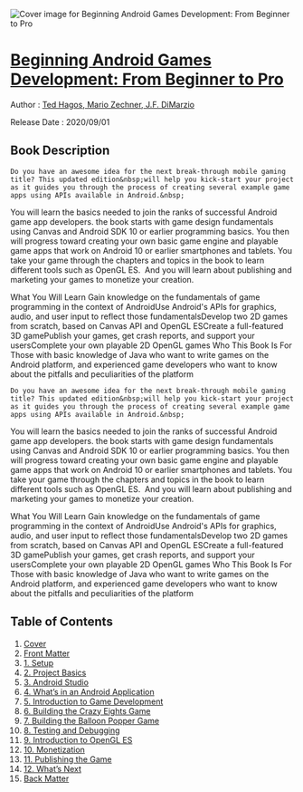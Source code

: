 ![Cover image for Beginning Android Games Development: From Beginner to Pro](https://imgdetail.ebookreading.net/cover/cover/20200920/EB9781484261217.jpg)

[Beginning Android Games Development: From Beginner to Pro](https://ebookreading.net/view/book/Beginning+Android+Games+Development%3A+From+Beginner+to+Pro-EB9781484261217_1.html "Beginning Android Games Development: From Beginner to Pro")
====================================================================================================================

Author : [Ted Hagos](https://ebookreading.net/search/author/Ted+Hagos),[ 
            Mario Zechner](https://ebookreading.net/search/author/+%0D%0A++++++++++++Mario+Zechner),[ 
            J.F. DiMarzio](https://ebookreading.net/search/author/+%0D%0A++++++++++++J.F.+DiMarzio)

Release Date : 2020/09/01

Book Description
-----------------


    
    Do you have an awesome idea for the next break-through mobile gaming title? This updated edition&nbsp;will help you kick-start your project as it guides you through the process of creating several example game apps using APIs available in Android.&nbsp;
You will learn the basics needed to join the ranks of successful Android game app developers. the book starts&nbsp;with game design fundamentals using Canvas and Android SDK 10 or earlier programming basics. You then will progress toward creating your own basic game engine and playable game apps that work on Android 10 or earlier smartphones and tablets. You take your game through the chapters and topics in the book to learn different tools such as OpenGL ES.&nbsp;
And you will learn about publishing and marketing your games to monetize your creation.

What You Will Learn
 Gain knowledge on the fundamentals of game programming in      the context of AndroidUse Android's      APIs for graphics, audio, and user input to reflect those fundamentalsDevelop two 2D      games from scratch, based on Canvas API and OpenGL ESCreate a      full-featured 3D gamePublish your      games, get crash reports, and support your usersComplete your      own playable 2D OpenGL games
Who This Book Is For
Those with basic knowledge of Java who want to write games on the Android platform, and experienced game developers who want to know about the pitfalls and peculiarities of the platform

  

    
    Do you have an awesome idea for the next break-through mobile gaming title? This updated edition&nbsp;will help you kick-start your project as it guides you through the process of creating several example game apps using APIs available in Android.&nbsp;
You will learn the basics needed to join the ranks of successful Android game app developers. the book starts&nbsp;with game design fundamentals using Canvas and Android SDK 10 or earlier programming basics. You then will progress toward creating your own basic game engine and playable game apps that work on Android 10 or earlier smartphones and tablets. You take your game through the chapters and topics in the book to learn different tools such as OpenGL ES.&nbsp;
And you will learn about publishing and marketing your games to monetize your creation.

What You Will Learn
 Gain knowledge on the fundamentals of game programming in      the context of AndroidUse Android's      APIs for graphics, audio, and user input to reflect those fundamentalsDevelop two 2D      games from scratch, based on Canvas API and OpenGL ESCreate a      full-featured 3D gamePublish your      games, get crash reports, and support your usersComplete your      own playable 2D OpenGL games
Who This Book Is For
Those with basic knowledge of Java who want to write games on the Android platform, and experienced game developers who want to know about the pitfalls and peculiarities of the platform

  

Table of Contents
-----------------

1. [Cover](https://ebookreading.net/view/book/Beginning+Android+Games+Development%3A+From+Beginner+to+Pro-EB9781484261217_1.html)
1. [Front Matter](https://ebookreading.net/view/book/Beginning+Android+Games+Development%3A+From+Beginner+to+Pro-EB9781484261217_2.html)
1. [1.&nbsp;Setup](https://ebookreading.net/view/book/Beginning+Android+Games+Development%3A+From+Beginner+to+Pro-EB9781484261217_3.html)
1. [2.&nbsp;Project Basics](https://ebookreading.net/view/book/Beginning+Android+Games+Development%3A+From+Beginner+to+Pro-EB9781484261217_4.html)
1. [3.&nbsp;Android Studio](https://ebookreading.net/view/book/Beginning+Android+Games+Development%3A+From+Beginner+to+Pro-EB9781484261217_5.html)
1. [4.&nbsp;What’s in an Android Application](https://ebookreading.net/view/book/Beginning+Android+Games+Development%3A+From+Beginner+to+Pro-EB9781484261217_6.html)
1. [5.&nbsp;Introduction to Game Development](https://ebookreading.net/view/book/Beginning+Android+Games+Development%3A+From+Beginner+to+Pro-EB9781484261217_7.html)
1. [6.&nbsp;Building the Crazy Eights Game](https://ebookreading.net/view/book/Beginning+Android+Games+Development%3A+From+Beginner+to+Pro-EB9781484261217_8.html)
1. [7.&nbsp;Building the Balloon Popper Game](https://ebookreading.net/view/book/Beginning+Android+Games+Development%3A+From+Beginner+to+Pro-EB9781484261217_9.html)
1. [8.&nbsp;Testing and Debugging](https://ebookreading.net/view/book/Beginning+Android+Games+Development%3A+From+Beginner+to+Pro-EB9781484261217_10.html)
1. [9.&nbsp;Introduction to OpenGL ES](https://ebookreading.net/view/book/Beginning+Android+Games+Development%3A+From+Beginner+to+Pro-EB9781484261217_11.html)
1. [10.&nbsp;Monetization](https://ebookreading.net/view/book/Beginning+Android+Games+Development%3A+From+Beginner+to+Pro-EB9781484261217_12.html)
1. [11.&nbsp;Publishing the Game](https://ebookreading.net/view/book/Beginning+Android+Games+Development%3A+From+Beginner+to+Pro-EB9781484261217_13.html)
1. [12.&nbsp;What’s Next](https://ebookreading.net/view/book/Beginning+Android+Games+Development%3A+From+Beginner+to+Pro-EB9781484261217_14.html)
1. [Back Matter](https://ebookreading.net/view/book/Beginning+Android+Games+Development%3A+From+Beginner+to+Pro-EB9781484261217_15.html)
